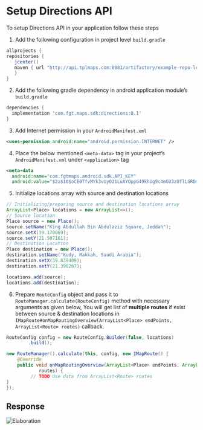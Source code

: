 # Setup Directions API
To setup Directions API in your application follow these steps
1. Add the following configuration in project level `build.gradle`
``` groovy
allprojects {
repositories {
   jcenter()
   maven { url "http://api.tplmaps.com:8081/artifactory/example-repo-local/"
   }
}
```
2. Add the following gradle dependency in android application module’s `build.gradle`
``` groovy
dependencies {
  implementation 'com.fgt.maps.sdk:directions:0.1'
}
```
3. Add Internet permission in your `AndroidManifest.xml`
``` xml
<uses-permission android:name="android.permission.INTERNET" />
```
4. Place the below mentioned `<meta-data>` tag in your project’s `AndroidManifest.xml` under `<application>` tag
``` xml
<meta-data
  android:name="com.fgtmaps.android.sdk.API_KEY"
  android:value="$2a$10$oCE0TfvMYk3vUy021LuAYOppG49khUg9c4mGU3zUflLGRDm8oDwh2" />
```

<!--Configure API Key
 - Create an account on [FGTMaps LBS Portal](https://api.tplmaps.com/apiportal).
 - Generate Android API Key through [Generate Key](https://api.tplmaps.com/apiportal/#/app/key-generation) option.
 - Copy the key put it into `<meta-data>` tag mentioned below and copy the tag in your project’s `AndroidManifest.xml` under `<application>` tag
``` xml
    <meta-data
      android:name="com.fgtmaps.android.sdk.API_KEY"
      android:value="YOUR_API_KEY_HERE" />
``` -->
5.	Initialize locations array with source and destination locations
``` java
// Initializing/preparing source and destination locations array
ArrayList<Place> locations = new ArrayList<>();
// Source location
Place source = new Place();
source.setName("King Abdullah Bin Abdulaziz Square, Jeddah");
source.setX(39.170069);
source.setY(21.507161);
// Destination Location
Place destination = new Place();
destination.setName("Kudy, Makkah, Saudi Arabia");
destination.setX(39.839409);
destination.setY(21.390267);

locations.add(source);
locations.add(destination);
```
6.	Prepare `RouteConfig` object and pass it to `RouteManager.calculate(RouteConfig)` method with necessary arguments as given below, You will get list of **multiple routes** if exist between source & destination locations in `IMapRoute#onMapRoutingOverview(ArrayList<Place> endPoints, ArrayList<Route> routes)` callback.
``` java
RouteConfig config = new RouteConfig.Builder(false, locations)
        .build();

new RouteManager().calculate(this, config, new IMapRoute() {
    @Override
    public void onMapRoutingOverview(ArrayList<Place> endPoints, ArrayList<Route>
            routes) {
         // TODO Use data from ArrayList<Route> routes
}
});
```
## Response
![Elaboration](/images/assets/routing-response.jpg?raw=true)
